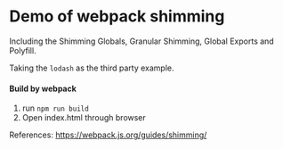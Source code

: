 # Demo of webpack shimming

Including the Shimming Globals, Granular Shimming, Global Exports and Polyfill.

Taking the `lodash` as the third party example.

#### Build by webpack
1. run `npm run build`
2. Open index.html through browser

References: https://webpack.js.org/guides/shimming/